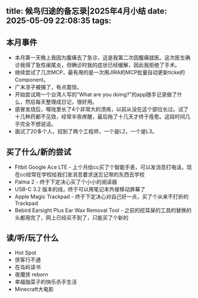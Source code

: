 title: 候鸟归途的备忘录|2025年4月小结
date: 2025-05-09 22:08:35
tags:
---
## 本月事件

- 本月第一天晚上我因为腹痛去了急诊，这是我第二次因腹痛就医。这次医生确诊我得了急性阑尾炎，但确诊时我的症状已经缓解，因此我拒绝了手术。
- 继续尝试了几次MCP，最有用的是一次用JIRA的MCP批量自动更新ticke的Component。
- 广末凉子被捕了，有点震惊。
- 开始尝试用一个台湾人写的"What are you doing?"的app随手记录做了什么，然后每天整理成日记，很好用。
- 感冒发烧后，喉咙里长了4个非常大的溃疡，以前从没在这个部位长过。试了十几种药都不见效，经常半夜疼醒，最后拖了十几天才终于痊愈。这段时间几乎完全不想说话。
- 面试了20多个人，招到了两个工程师，一个是L2，一个是L3。



## 买了什么/新的尝试

- Fitbit Google Ace LTE - 上个月给cc买了个智能手表，可以发消息打电话，现在cc经常在学校给我们发消息要求送忘记带的东西去学校
- Palma 2 - 终于下定决心买了个小小的阅读器
- USB-C 3.2 版本的线，终于可以用笔记本外接移动屏幕了
- Apple Magic Trackpad - 终于下定决心对自己好一点，买了个从来不打折的Trackpad
- Bebird Earsight Plus Ear Wax Removal Tool - 之前的挖耳屎的工具的替换的头都用完了，网上已经买不到了，只能买了个新的


## 读/听/玩了什么

- Hot Spot
- 侠客行不通
- 在岛屿读书
- 夜魔侠 reborn
- 幸福伽菜子的快乐杀手生活
- Minecraft大电影